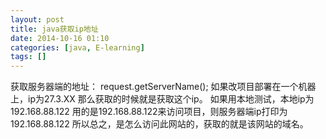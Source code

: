 ```yaml
---
layout: post
title: java获取ip地址
date: 2014-10-16 01:10
categories: [java, E-learning]
tags: []
---
```

获取服务器端的地址：
request.getServerName();
如果改项目部署在一个机器上，ip为27.3.XX
那么获取的时候就是获取这个ip。
如果用本地测试，本地ip为192.168.88.122
用的是192.168.88.122来访问项目，则服务器端ip打印为192.168.88.122
所以总之，是怎么访问此网站的，获取的就是该网站的域名。
